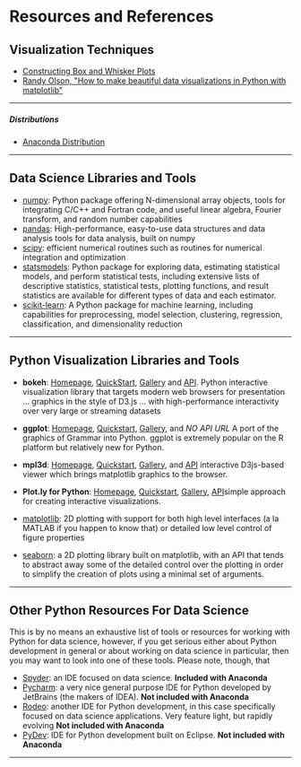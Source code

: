 # Resources and References

## Visualization Techniques

* [Constructing Box and Whisker Plots](http://www.statcan.gc.ca/edu/power-pouvoir/ch12/5214889-eng.htm)
* [Randy Olson, "How to make beautiful data visualizations in Python with matplotlib"](http://www.randalolson.com/2014/06/28/how-to-make-beautiful-data-visualizations-in-python-with-matplotlib/)

---

##### Distributions
* [Anaconda Distribution][anaconda]

---

## Data Science Libraries and Tools
* [numpy][numpy]: Python package offering N-dimensional array objects, tools for integrating C/C++ and Fortran code, and useful linear algebra, Fourier transform, and random number capabilities
* [pandas][pandas]: High-performance, easy-to-use data structures and data analysis tools for data analysis, built on numpy
* [scipy][scipy]: efficient numerical routines such as routines for numerical integration and optimization
* [statsmodels][statsmodels]: Python package for exploring data, estimating statistical models, and perform statistical tests, including extensive lists of descriptive statistics, statistical tests, plotting functions, and result statistics are available for different types of data and each estimator.
* [scikit-learn][scikit-learn]: A Python package for machine learning, including capabilities for preprocessing, model selection, clustering, regression, classification, and dimensionality reduction

---

## Python Visualization Libraries and Tools

* **bokeh**: [Homepage](http://bokeh.pydata.org/en/latest/), [QuickStart](http://bokeh.pydata.org/en/latest/docs/user_guide/quickstart.html), [Gallery](http://bokeh.pydata.org/en/latest/docs/gallery.html) and [API](http://bokeh.pydata.org/en/latest/docs/reference.html#refguide). Python interactive visualization library that targets modern web browsers for presentation ... graphics in the style of D3.js ... with high-performance interactivity over very large or streaming datasets
* **ggplot**: [Homepage](http://ggplot.yhathq.com), [Quickstart](http://ggplot.yhathq.com/how-it-works.html), [Gallery](http://ggplot.yhathq.com/docs/index.html), and *NO API URL* A port of the graphics of Grammar into Python. ggplot is extremely popular on the R platform but relatively new for Python.
* **mpl3d**: [Homepage](http://mpld3.github.io), [Quickstart](http://mpld3.github.io/quickstart.html), [Gallery](http://mpld3.github.io/examples/index.html), and [API](http://mpld3.github.io/modules/API.html) interactive D3js-based viewer which brings matplotlib graphics to the browser.
* **Plot.ly for Python**: [Homepage](https://plot.ly/python/), [Quickstart](https://plot.ly/python/getting-started/), [Gallery](https://plot.ly/python/#basic-charts), [API](https://plot.ly/python/)simple approach for creating interactive visualizations.

* [matplotlib][matplotlib]: 2D plotting with support for both high level interfaces (a la MATLAB if you happen to know that) or detailed low level control of figure properties
* [seaborn][seaborn]: a 2D plotting library built on matplotlib, with an API that tends to abstract away some of the detailed control over the plotting in order to simplify the creation of plots using a minimal set of arguments.

---

## Other Python Resources For Data Science 
This is by no means an exhaustive list of tools or resources for working with Python for data science, however, if you get serious either about Python development in general or about working on data science in particular, then you may want to look into one of these tools. Please note, though, that 

* [Spyder][spyder]: an IDE focused on data science. **Included with Anaconda**
* [Pycharm][pycharm]: a very nice general purpose IDE for Python developed by JetBrains (the makers of IDEA). **Not included with Anaconda**
* [Rodeo][rodeo]: another IDE for Python development, in this case specifically focused on data science applications. Very feature light, but rapidly evolving **Not included with Anaconda**
* [PyDev][pydev]: IDE for Python development built on Eclipse. **Not included with Anaconda**

---

[anaconda]: https://www.continuum.io/downloads
[jupyter]: http://nbviewer.jupyter.org
[numpy]: http://www.numpy.org
[pandas]: http://pandas.pydata.org
[scipy]: http://scipy.org/scipylib/index.html
[statsmodels]: http://statsmodels.sourceforge.net
[scikit-learn]: http://scikit-learn.org/stable/
[matplotlib]: http://matplotlib.org
[seaborn]: http://stanford.edu/~mwaskom/software/seaborn/

[rodeo]: https://www.yhat.com/products/rodeo
[spyder]: https://pythonhosted.org/spyder/
[pycharm]: https://www.jetbrains.com/pycharm/
[pydev]: http://www.pydev.org


<!---
* **<NAME>**: [Homepage](), [Quickstart](), [Gallery](), and [API]() <description>.
-->